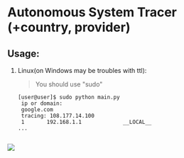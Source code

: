 # Autonomous System Tracer (+country, provider)
## Usage:
1. Linux(on Windows may be troubles with ttl):
    > You should use "sudo"
   ```
   [user@user]$ sudo python main.py
    ip or domain:
    google.com
    tracing: 108.177.14.100
    1       192.168.1.1             __LOCAL__        
   ...     
    
 ![](Screenshot_20220408_190113.png)